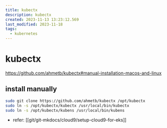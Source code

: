 ```yaml
---
title: kubectx
description: kubectx
created: 2023-11-13 13:23:12.569
last_modified: 2023-11-18
tags:
  - kubernetes
---
```


# kubectx

https://github.com/ahmetb/kubectx#manual-installation-macos-and-linux

## install manually

```sh
sudo git clone https://github.com/ahmetb/kubectx /opt/kubectx
sudo ln -s /opt/kubectx/kubectx /usr/local/bin/kubectx
sudo ln -s /opt/kubectx/kubens /usr/local/bin/kubens

```

- refer: [[git/git-mkdocs/cloud9/setup-cloud9-for-eks]] 





